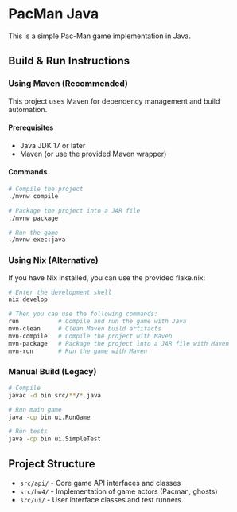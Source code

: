 # PacMan Java

This is a simple Pac-Man game implementation in Java.

## Build & Run Instructions

### Using Maven (Recommended)

This project uses Maven for dependency management and build automation.

#### Prerequisites
- Java JDK 17 or later
- Maven (or use the provided Maven wrapper)

#### Commands

```bash
# Compile the project
./mvnw compile

# Package the project into a JAR file
./mvnw package

# Run the game
./mvnw exec:java
```

### Using Nix (Alternative)

If you have Nix installed, you can use the provided flake.nix:

```bash
# Enter the development shell
nix develop

# Then you can use the following commands:
run           # Compile and run the game with Java
mvn-clean     # Clean Maven build artifacts
mvn-compile   # Compile the project with Maven
mvn-package   # Package the project into a JAR file with Maven
mvn-run       # Run the game with Maven
```

### Manual Build (Legacy)

```bash
# Compile
javac -d bin src/**/*.java

# Run main game
java -cp bin ui.RunGame

# Run tests
java -cp bin ui.SimpleTest
```

## Project Structure

- `src/api/` - Core game API interfaces and classes
- `src/hw4/` - Implementation of game actors (Pacman, ghosts)
- `src/ui/` - User interface classes and test runners